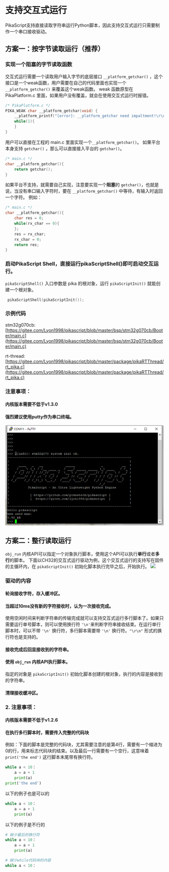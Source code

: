 # 支持交互式运行
PikaScript支持直接读取字符串运行Python脚本，因此支持交互式运行只需要制作一个串口接收驱动。
## 方案一：按字节读取运行（推荐）
### 实现一个阻塞的字节读取函数
交互式运行需要一个读取用户输入字节的底层接口 ```__platform_getchar()``` ，这个接口是一个weak函数，用户需要在自己的代码里面也实现一个 ```__platform_getchar()``` 来覆盖这个weak函数。
weak 函数原型在 PikaPlatform.c 里面，如果用户没有覆盖，就会在使用交互式运行时报错。

```c
/* PikaPlatform.c */
PIKA_WEAK char __platform_getchar(void) {
    __platform_printf("[error]: __platform_getchar need impaltment!\r\n");
    while(1){
    }
}
```
用户可以直接在工程的 main.c 里面实现一个```__platform_getchar()```。
如果平台本身支持 ```getchar()``` ，那么可以直接接入平台的 ```getchar()```。

```c
/* main.c */
char __platform_getchar(){
    return getchar();
}
```
如果平台不支持，就需要自己实现，注意要实现一个**阻塞**的 ```getchar()```，也就是说，当没有串口输入字符时，要在 ```__platform_getchar()``` 中等待，有输入时返回一个字符。
例如：

```c
/* main.c */
char __platform_getchar(){
    char res = 0;
    while(rx_char == 0){
    };
    res = rx_char;
    rx_char = 0;
    return res;
}
```
### 启动PikaScript Shell，直接运行pikaScriptShell()即可启动交互运行。
```pikaScriptShell()``` 入口参数是 pika 的根对象，运行 ```pikaScriptInit()``` 就能创建一个根对象。

```c
 pikaScriptShell(pikaScriptInit());
```
### 示例代码
stm32g070cb: [https://gitee.com/Lyon1998/pikascript/blob/master/bsp/stm32g070cb/Booter/main.c](https://gitee.com/Lyon1998/pikascript/blob/master/bsp/stm32g070cb/Booter/main.c)

rt-thread: [https://gitee.com/Lyon1998/pikascript/blob/master/package/pikaRTThread/rt_pika.c](https://gitee.com/Lyon1998/pikascript/blob/master/package/pikaRTThread/rt_pika.c)
### 注意事项：
####  内核版本需要不低于v1.3.0
####  强烈建议使用putty作为串口终端。
![](assets/1641178790145-2f026e70-4ba1-4e9a-b05f-c602b2bd8cad.png)
## 方案二：整行读取运行
```obj_run``` 内核API可以指定一个对象执行脚本，使用这个API可以执行**单行**或者**多行**的脚本。
下面以CH32的交互式运行驱动为例，这个交互式运行的支持写在固件的主循环内，在 ```pikaScriptInit()``` 初始化脚本执行完毕之后，开始执行。
![](assets/1638495382112-7d45db4b-c1d5-4573-a06e-7b72140a3abf.webp)

### 驱动的内容
#### 轮询接收字符，存入缓冲区。
#### 当超过10ms没有新的字符接收时，认为一次接收完成。
使用空闲时间来判断字符串的传输完成就可以支持交互式运行多行脚本了。如果只需要运行单号脚本，则可以使用换行符 ```'\n'```来判断字符串接收结束。在运行单行脚本时，可以不带 ```'\n'``` 换行符，多行脚本需要带 ```'\n'``` 换行符。```"\r\n"``` 形式的换行符也是支持的。
#### 接收完成后回显接收到的字符串。
#### 使用 ```obj_run``` 内核API执行脚本。
指定的对象是 ```pikaScriptInit()``` 初始化脚本创建的根对象，执行的内容是接收到的字符串。
#### 清理接收缓冲区。


### 2. 注意事项：
####  内核版本需要不低于v1.2.6
####  在执行多行脚本时，需要传入完整的代码块
例如：下面的脚本是完整的代码块，尤其需要注意的是第4行，需要有一个缩进为0的行，用来标志代码块的结束。以及最后一行需要有一个空行，这意味着 `print('the end')` 这行脚本末尾带有换行符。
```python
while a < 10：
	a = a + 1
    print(a)
print('the end')

```
以下的例子也是可以的
```python
while a < 10：
	a = a + 1
    print(a)

```
以下的例子是不行的
```python
# 缺少最后的换行符
while a < 10：
	a = a + 1
    print(a)
```
```python
# 缺少while代码块的内容
while a < 10：

```
